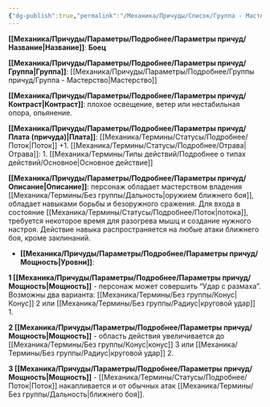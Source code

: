 ```yaml
---
{"dg-publish":true,"permalink":"/Механика/Причуды/Список/Группа - Мастерство/Боец/","noteIcon":"","created":"2025-10-20T19:39:20.422+03:00","updated":"2025-10-20T13:31:30.894+03:00"}
---
```




**[[Механика/Причуды/Параметры/Подробнее/Параметры причуд/Название\|Название]]**: **Боец**

**[[Механика/Причуды/Параметры/Подробнее/Параметры причуд/Группа\|Группа]]**: [[Механика/Причуды/Параметры/Подробнее/Группы причуд/Группа - Мастерство\|Мастерство]] 

**[[Механика/Причуды/Параметры/Подробнее/Параметры причуд/Контраст\|Контраст]]**: плохое освещение, ветер или нестабильная опора, опьянение. 

**[[Механика/Причуды/Параметры/Подробнее/Параметры причуд/Плата (причуда)\|Плата]]**: [[Механика/Термины/Статусы/Подробнее/Поток\|Поток]] +1. [[Механика/Термины/Статусы/Подробнее/Отрава\|Отрава]]: 1. [[Механика/Термины/Типы действий/Подробнее о типах действий/Основное\|Основное действие]]

**[[Механика/Причуды/Параметры/Подробнее/Параметры причуд/Описание\|Описание]]**: персонаж обладает мастерством владения [[Механика/Термины/Без группы/Дальность\|оружием ближнего боя]], обладает навыками борьбы и безоружного сражения. Для входа в состояние [[Механика/Термины/Статусы/Подробнее/Поток\|потока]], требуется некоторое время для разогрева мышц и создание нужного настроя. Действие навыка распространяется на любые атаки ближнего боя, кроме заклинаний. 


- **[[Механика/Причуды/Параметры/Подробнее/Параметры причуд/Мощность\|Уровни]]**:

**1 [[Механика/Причуды/Параметры/Подробнее/Параметры причуд/Мощность\|Мощность]]** - персонаж может совершить “Удар с размаха”. Возможны два варианта: [[Механика/Термины/Без группы/Конус\|Конус]] 2 или [[Механика/Термины/Без группы/Радиус\|круговой удар]] 1. 

**2 [[Механика/Причуды/Параметры/Подробнее/Параметры причуд/Мощность\|Мощность]]** - область действия увеличивается до [[Механика/Термины/Без группы/Конус\|конус]] 3 или [[Механика/Термины/Без группы/Радиус\|круговой удар]] 2.

**3 [[Механика/Причуды/Параметры/Подробнее/Параметры причуд/Мощность\|Мощность]]** - [[Механика/Термины/Статусы/Подробнее/Поток\|Поток]] накапливается и от обычных атак [[Механика/Термины/Без группы/Дальность\|ближнего боя]].